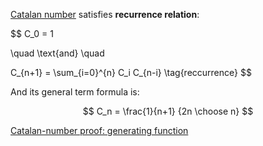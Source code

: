 [Catalan number](https://en.wikipedia.org/wiki/Catalan_number) satisfies **recurrence relation**:

$$
C_0 = 1

\quad
\text{and}
\quad

C_{n+1} = \sum_{i=0}^{n} C_i C_{n-i}
\tag{reccurrence}
$$

And its general term formula is:

$$
C_n = \frac{1}{n+1} {2n \choose n}
$$

[Catalan-number proof: generating function](./Catalan-number%20proof:%20generating%20function.md)
